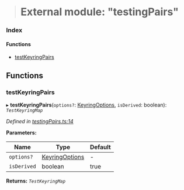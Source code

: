 > # External module: "testingPairs"

### Index

#### Functions

* [testKeyringPairs](_testingpairs_.md#testkeyringpairs)

## Functions

###  testKeyringPairs

▸ **testKeyringPairs**(`options?`: [KeyringOptions](_types_.md#keyringoptions), `isDerived`: boolean): *`TestKeyringMap`*

*Defined in [testingPairs.ts:14](https://github.com/polkadot-js/common/blob/8a245f2/packages/keyring/src/testingPairs.ts#L14)*

**Parameters:**

Name | Type | Default |
------ | ------ | ------ |
`options?` | [KeyringOptions](_types_.md#keyringoptions) | - |
`isDerived` | boolean | true |

**Returns:** *`TestKeyringMap`*